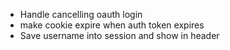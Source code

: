 - Handle cancelling oauth login
- make cookie expire when auth token expires
- Save username into session and show in header
